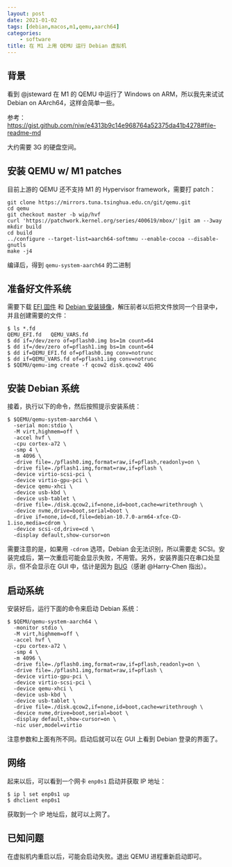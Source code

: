```yaml
---
layout: post
date: 2021-01-02
tags: [debian,macos,m1,qemu,aarch64]
categories:
    - software
title: 在 M1 上用 QEMU 运行 Debian 虚拟机
---
```


## 背景

看到 @jsteward 在 M1 的 QEMU 中运行了 Windows on ARM，所以我先来试试 Debian on AArch64，这样会简单一些。

参考：https://gist.github.com/niw/e4313b9c14e968764a52375da41b4278#file-readme-md

大约需要 3G 的硬盘空间。

## 安装 QEMU w/ M1 patches

目前上游的 QEMU 还不支持 M1 的 Hypervisor framework，需要打 patch：

```shell
git clone https://mirrors.tuna.tsinghua.edu.cn/git/qemu.git
cd qemu
git checkout master -b wip/hvf
curl 'https://patchwork.kernel.org/series/400619/mbox/'|git am --3way
mkdir build
cd build
../configure --target-list=aarch64-softmmu --enable-cocoa --disable-gnutls
make -j4
```

编译后，得到 `qemu-system-aarch64` 的二进制

## 准备好文件系统

需要下载 [EFI 固件](https://gist.github.com/niw/4f1f9bb572f40d406866f23b3127919b/raw/f546faea68f4149c06cca88fa67ace07a3758268/QEMU_EFI-cb438b9-edk2-stable202011-with-extra-resolutions.tar.gz) 和 [Debian 安装镜像](https://mirrors.tuna.tsinghua.edu.cn/debian-cd/current/arm64/iso-cd/debian-10.7.0-arm64-xfce-CD-1.iso)，解压前者以后把文件放同一个目录中，并且创建需要的文件：

```shell
$ ls *.fd
QEMU_EFI.fd   QEMU_VARS.fd
$ dd if=/dev/zero of=pflash0.img bs=1m count=64
$ dd if=/dev/zero of=pflash1.img bs=1m count=64
$ dd if=QEMU_EFI.fd of=pflash0.img conv=notrunc
$ dd if=QEMU_VARS.fd of=pflash1.img conv=notrunc
$ $QEMU/qemu-img create -f qcow2 disk.qcow2 40G
```

## 安装 Debian 系统

接着，执行以下的命令，然后按照提示安装系统：

```shell
$ $QEMU/qemu-system-aarch64 \
  -serial mon:stdio \
  -M virt,highmem=off \
  -accel hvf \
  -cpu cortex-a72 \
  -smp 4 \
  -m 4096 \
  -drive file=./pflash0.img,format=raw,if=pflash,readonly=on \
  -drive file=./pflash1.img,format=raw,if=pflash \
  -device virtio-scsi-pci \
  -device virtio-gpu-pci \
  -device qemu-xhci \
  -device usb-kbd \
  -device usb-tablet \
  -drive file=./disk.qcow2,if=none,id=boot,cache=writethrough \
  -device nvme,drive=boot,serial=boot \
  -drive if=none,id=cd,file=debian-10.7.0-arm64-xfce-CD-1.iso,media=cdrom \
  -device scsi-cd,drive=cd \
  -display default,show-cursor=on
```

需要注意的是，如果用 `-cdrom` 选项，Debian 会无法识别，所以需要走 SCSI。安装完成后，第一次重启可能会显示失败，不用管。另外，安装界面只在串口处显示，但不会显示在 GUI 中，估计是因为 [BUG](https://bugs.debian.org/cgi-bin/bugreport.cgi?bug=977466)（感谢 @Harry-Chen 指出）。

## 启动系统

安装好后，运行下面的命令来启动 Debian 系统：

```shell
$ $QEMU/qemu-system-aarch64 \
  -monitor stdio \
  -M virt,highmem=off \
  -accel hvf \
  -cpu cortex-a72 \
  -smp 4 \
  -m 4096 \
  -drive file=./pflash0.img,format=raw,if=pflash,readonly=on \
  -drive file=./pflash1.img,format=raw,if=pflash \
  -device virtio-gpu-pci \
  -device virtio-scsi-pci \
  -device qemu-xhci \
  -device usb-kbd \
  -device usb-tablet \
  -drive file=./disk.qcow2,if=none,id=boot,cache=writethrough \
  -device nvme,drive=boot,serial=boot \
  -display default,show-cursor=on \
  -nic user,model=virtio
```

注意参数和上面有所不同。启动后就可以在 GUI 上看到 Debian 登录的界面了。

## 网络

起来以后，可以看到一个网卡 `enp0s1` 启动并获取 IP 地址：

```shell
$ ip l set enp0s1 up
$ dhclient enp0s1
```

获取到一个 IP 地址后，就可以上网了。

## 已知问题

在虚拟机内重启以后，可能会启动失败。退出 QEMU 进程重新启动即可。
